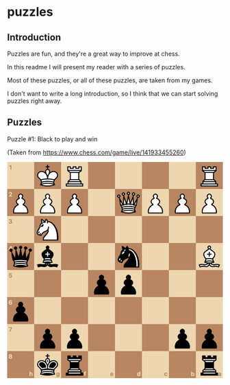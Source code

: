 # puzzles

## Introduction

Puzzles are fun, and they're a great way to improve at chess.

In this readme I will present my reader with a series of puzzles.

Most of these puzzles, or all of these puzzles, are taken from my games.

I don't want to write a long introduction, so I think that we can start solving puzzles right away.

## Puzzles

Puzzle #1: Black to play and win

(Taken from https://www.chess.com/game/live/141933455260)

![Puzzle 1](01_blacktoplay.png "Black to play and win")
